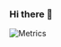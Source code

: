 ### Hi there 👋
![Metrics](https://metrics.lecoq.io/ruheyun?template=classic&pagespeed=1&base=header%2C%20activity%2C%20community%2C%20repositories%2C%20metadata&base.indepth=false&base.hireable=false&base.skip=false&pagespeed=false&pagespeed.url=ruheyun.cn&pagespeed.detailed=false&pagespeed.screenshot=false&pagespeed.pwa=false&config.timezone=Asia%2FShanghai)

<!--
**ruheyun/ruheyun** is a ✨ _special_ ✨ repository because its `README.md` (this file) appears on your GitHub profile.

Here are some ideas to get you started:

- 🔭 I’m currently working on ...
- 🌱 I’m currently learning ...
- 👯 I’m looking to collaborate on ...
- 🤔 I’m looking for help with ...
- 💬 Ask me about ...
- 📫 How to reach me: ...
- 😄 Pronouns: ...
- ⚡ Fun fact: ...
-->
